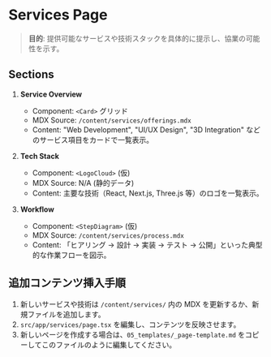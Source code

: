 # Services Page

> **目的**: 提供可能なサービスや技術スタックを具体的に提示し、協業の可能性を示す。

## Sections

1.  **Service Overview**
    *   Component: `<Card>` グリッド
    *   MDX Source: `/content/services/offerings.mdx`
    *   Content: "Web Development", "UI/UX Design", "3D Integration" などのサービス項目をカードで一覧表示。

2.  **Tech Stack**
    *   Component: `<LogoCloud>` (仮)
    *   MDX Source: N/A (静的データ)
    *   Content: 主要な技術（React, Next.js, Three.js 等）のロゴを一覧表示。

3.  **Workflow**
    *   Component: `<StepDiagram>` (仮)
    *   MDX Source: `/content/services/process.mdx`
    *   Content: 「ヒアリング → 設計 → 実装 → テスト → 公開」といった典型的な作業フローを図示。

## 追加コンテンツ挿入手順

1.  新しいサービスや技術は `/content/services/` 内の MDX を更新するか、新規ファイルを追加します。
2.  `src/app/services/page.tsx` を編集し、コンテンツを反映させます。
3.  新しいページを作成する場合は、`05_templates/_page-template.md` をコピーしてこのファイルのように編集してください。 